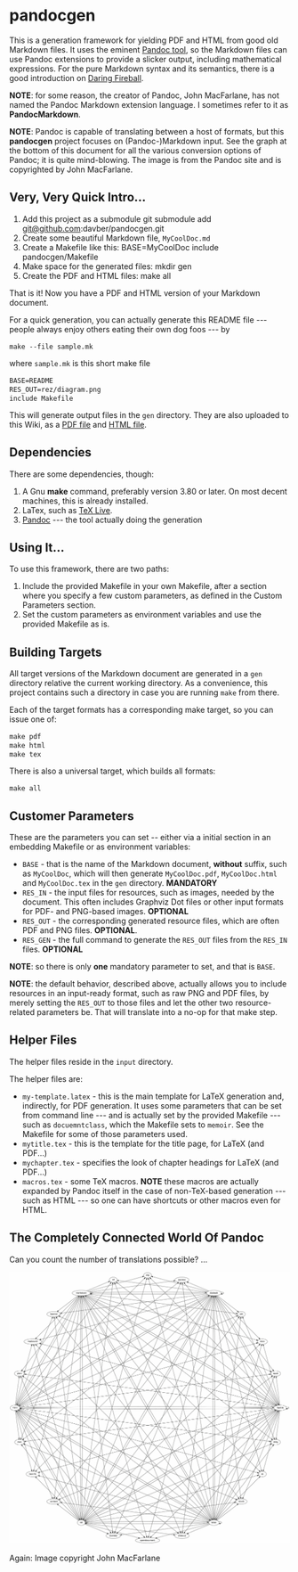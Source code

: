 # pandocgen

This is a generation framework for yielding PDF and HTML from good old Markdown files. It
uses the eminent [Pandoc tool](http://johnmacfarlane.net/pandoc/), so the Markdown files
can use Pandoc extensions to provide a slicker
output, including mathematical expressions. For the pure Markdown syntax and its
semantics, there is a good introduction on
[Daring Fireball](http://daringfireball.net/projects/markdown/syntax/).

**NOTE**: for some reason, the creator of Pandoc, John MacFarlane, has not named the
Pandoc Markdown extension language. I sometimes refer to it as **PandocMarkdown**.

**NOTE**: Pandoc is capable of translating between a host of formats, but this
**pandocgen** project focuses on (Pandoc-)Markdown input. See the graph at the bottom
of this document for all the various conversion options of Pandoc; it is quite
mind-blowing. The image is from the Pandoc site and is copyrighted by John MacFarlane.

## Very, Very Quick Intro...

1. Add this project as a submodule
		git submodule add git@github.com:davber/pandocgen.git
1. Create some beautiful Markdown file, `MyCoolDoc.md`
1. Create a Makefile like this:
		BASE=MyCoolDoc
		include pandocgen/Makefile
1. Make space for the generated files:
		mkdir gen
1. Create the PDF and HTML files:
		make all

That is it! Now you have a PDF and HTML version of your Markdown document.

For a quick generation, you can actually generate this README file --- people always
enjoy others eating their own dog foos --- by

	make --file sample.mk

where `sample.mk` is this short make file

	BASE=README
	RES_OUT=rez/diagram.png
	include Makefile
	
This will generate output files in the `gen` directory. They are also uploaded to this
Wiki, as a [PDF file](gen/README.pdf) and [HTML file](gen/README.html).

## Dependencies

There are some dependencies, though:

1. A Gnu **make** command, preferably version 3.80 or later. On most decent machines,
   this is already installed.
1. LaTex, such as [TeX Live](http://www.tug.org/texlive/).
1. [Pandoc](http://johnmacfarlane.net/pandoc/) --- the tool actually doing the generation

## Using It...

To use this framework, there are two paths:

1. Include the provided Makefile in your own Makefile, after a section where you
   specify a few custom parameters, as defined in the Custom Parameters section.
2. Set the custom parameters as environment variables and use the provided Makefile
   as is.
   
## Building Targets

All target versions of the Markdown document are generated in a `gen` directory
relative the current working directory. As a convenience, this project contains such
a directory in case you are running `make` from there.

Each of the target formats has a corresponding make target, so you can issue one of:

	make pdf
	make html
	make tex

There is also a universal target, which builds all formats:

	make all

## Customer Parameters

These are the parameters you can set -- either via a initial section in an embedding
Makefile or as environment variables:

* `BASE` - that is the name of the Markdown document, **without** suffix, such as
  `MyCoolDoc`, which will then generate `MyCoolDoc.pdf`, `MyCoolDoc.html` and
  `MyCoolDoc.tex` in the `gen` directory. **MANDATORY**
* `RES_IN` - the input files for resources, such as images, needed by the document.
   This often includes Graphviz Dot files or other input formats for PDF- and PNG-based
   images. **OPTIONAL**
* `RES_OUT` - the corresponding generated resource files, which are often PDF and
   PNG files. **OPTIONAL**.
* `RES_GEN` - the full command to generate the `RES_OUT` files from the `RES_IN` files.
   **OPTIONAL**
   
**NOTE**: so there is only **one** mandatory parameter to set, and that is `BASE`.

**NOTE**: the default behavior, described above, actually allows you to include
resources in an input-ready format, such as raw PNG and PDF files, by merely
setting the `RES_OUT` to those files and let the other two resource-related parameters
be. That will translate into a no-op for that make step.

## Helper Files

The helper files reside in the `input` directory.

The helper files are:

* `my-template.latex` - this is the main template for LaTeX generation and, indirectly,
  for PDF generation. It uses some parameters that can be set from command line ---
  and is actually set by the provided Makefile --- such as `docuemntclass`, which
  the Makefile sets to `memoir`. See the Makefile for some of those parameters used.
* `mytitle.tex` - this is the template for the title page, for LaTeX (and PDF...)
* `mychapter.tex` - specifies the look of chapter headings for LaTeX (and PDF...)
* `macros.tex` - some TeX macros. **NOTE** these macros are actually expanded by Pandoc
  itself in the case of non-TeX-based generation --- such as HTML --- so one can have
  shortcuts or other macros even for HTML.

## The Completely Connected World Of Pandoc

Can you count the number of translations possible? ...

![Pandoc Format Conversions](rez/diagram.png)

Again: Image copyright John MacFarlane